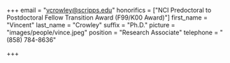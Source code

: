 +++
email = "vcrowley@scripps.edu"
honorifics = ["NCI Predoctoral to Postdoctoral Fellow Transition Award (F99/K00 Award)"]
first_name = "Vincent"
last_name = "Crowley"
suffix = "Ph.D."
picture = "images/people/vince.jpeg"
position = "Research Associate"
telephone = "(858) 784-8636"

+++

